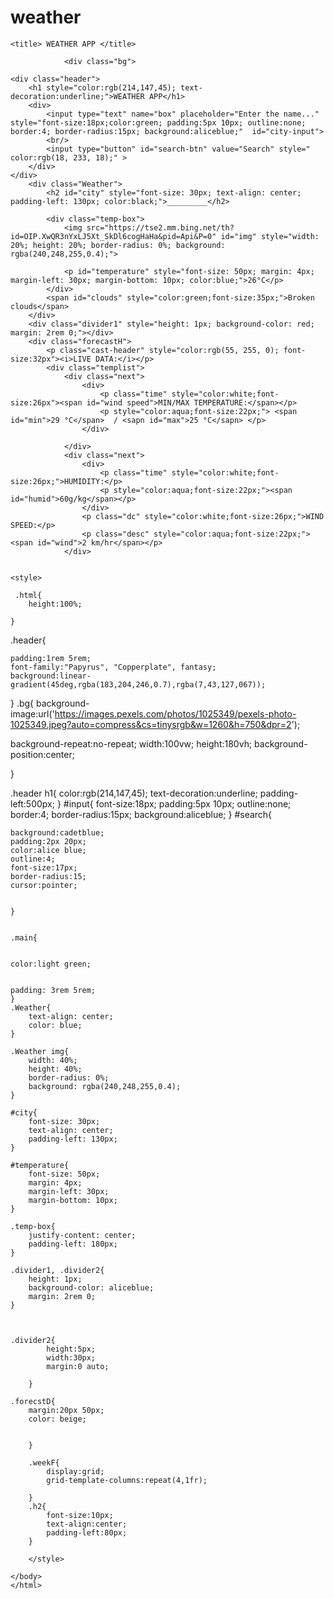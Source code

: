 # weather
<!DOCTYPE html>
<html lang="en">
<head>
    <meta charset="UTF-8">
    <meta http-equi="X-UA-Compatible" content="IE=edge">
    <meta name="viewport"  content="width=device-width,initial-scale=1.0">

    <title> WEATHER APP </title>
    
</head>
<body>

                <div class="bg">
    
    <div class="header">
        <h1 style="color:rgb(214,147,45); text-decoration:underline;">WEATHER APP</h1>
        <div>
            <input type="text" name="box" placeholder="Enter the name..." style="font-size:18px;color:green; padding:5px 10px; outline:none; border:4; border-radius:15px; background:aliceblue;"  id="city-input">
            <br/>
            <input type="button" id="search-btn" value="Search" style=" color:rgb(18, 233, 18);" >                                  
        </div>
    </div>
        <div class="Weather">
            <h2 id="city" style="font-size: 30px; text-align: center; padding-left: 130px; color:black;">_________</h2>
            
            <div class="temp-box">
                <img src="https://tse2.mm.bing.net/th?id=OIP.XwQR3nYxLJ5Xt_SkDl6cogHaHa&pid=Api&P=0" id="img" style="width: 20%; height: 20%; border-radius: 0%; background: rgba(240,248,255,0.4);">
                
                <p id="temperature" style="font-size: 50px; margin: 4px; margin-left: 30px; margin-bottom: 10px; color:blue;">26°C</p>
            </div>
            <span id="clouds" style="color:green;font-size:35px;">Broken clouds</span>
        </div>
        <div class="divider1" style="height: 1px; background-color: red; margin: 2rem 0;"></div>
        <div class="forecastH">
            <p class="cast-header" style="color:rgb(55, 255, 0); font-size:32px"><i>LIVE DATA:</i></p>
            <div class="templist">
                <div class="next">
                    <div>
                        <p class="time" style="color:white;font-size:26px"><span id="wind speed">MIN/MAX TEMPERATURE:</span></p>
                        <p style="color:aqua;font-size:22px;"> <span id="min">29 °C</span>  / <sapn id="max">25 °C</sapn> </p>
                    </div>
                    
                </div>
                <div class="next">
                    <div>
                        <p class="time" style="color:white;font-size:26px;">HUMIDITY:</p>
                        <p style="color:aqua;font-size:22px;"><span id="humid">60g/kg</span></p>
                    </div>
                    <p class="dc" style="color:white;font-size:26px;">WIND SPEED:</p>
                    <p class="desc" style="color:aqua;font-size:22px;"><span id="wind">2 km/hr</span></p>
                </div>
            

    <style>

     .html{
        height:100%;

    }

.header{

    padding:1rem 5rem;
    font-family:"Papyrus", "Copperplate", fantasy;
    background:linear-gradient(45deg,rgba(183,204,246,0.7),rgba(7,43,127,067));
    

    
}
.bg{
background-image:url('https://images.pexels.com/photos/1025349/pexels-photo-1025349.jpeg?auto=compress&cs=tinysrgb&w=1260&h=750&dpr=2');

background-repeat:no-repeat;
width:100vw;
height:180vh;
background-position:center;


}

    
      
.header h1{
    color:rgb(214,147,45);
    text-decoration:underline;
    padding-left:500px;
}
#input{
    font-size:18px;
    padding:5px 10px;
    outline:none;
    border:4;
    border-radius:15px;
    background:aliceblue;
    }
#search{

    background:cadetblue;
    padding:2px 20px;
    color:alice blue;
    outline:4;
    font-size:17px;
    border-radius:15;
    cursor:pointer;


    }
     

    .main{
   
   
    color:light green;


    padding: 3rem 5rem;
    }
    .Weather{
        text-align: center;
        color: blue;
    }
    
    .Weather img{
        width: 40%;
        height: 40%;
        border-radius: 0%;
        background: rgba(240,248,255,0.4);
    }
    
    #city{
        font-size: 30px;
        text-align: center;
        padding-left: 130px;
    }
    
    #temperature{
        font-size: 50px;
        margin: 4px;
        margin-left: 30px;
        margin-bottom: 10px;
    }
    
    .temp-box{
        justify-content: center;
        padding-left: 180px;
    }
    
    .divider1, .divider2{
        height: 1px;
        background-color: aliceblue;
        margin: 2rem 0;
    }



    .divider2{
            height:5px;
            width:30px;
            margin:0 auto;

        }
    
    .forecstD{
        margin:20px 50px;
        color: beige;


        }
        
        .weekF{
            display:grid;
            grid-template-columns:repeat(4,1fr);
            
        }
        .h2{
            font-size:10px;
            text-align:center;
            padding-left:80px;
        }

        </style>
    
</div>

<script>
   
   document.getElementById("search-btn").addEventListener("click", () =>{
  let city = document.getElementById("city-input").value;

     let API_KEY = "1d803e5396da34500034036a8116b173";
    const URL = 'https://api.openweathermap.org/data/2.5/weather';
    console.log(city)
        const Full_Url = `${URL}?q=${city}&appid=${API_KEY}&units=metric`;

    async function checkWheather(){
      let res = await fetch(Full_Url);
      let data = await res.json();
      console.log(data)
         
      
     //input u

    document.getElementById("temperature").innerHTML = data.main.temp + "°C";
    document.getElementById("max").innerHTML = data.main.temp_max + "°C";
    document.getElementById("min").innerHTML = data.main.temp_min + "°C";
    document.getElementById("city").innerHTML = data.name;
    document.getElementById("humid").innerHTML= data.main.humidity + "g/kg";
    document.getElementById("wind").innerHTML = data.wind.speed + "Km/hr"
    document.getElementById("clouds").innerHTML = data.weather[0].description;
    document.getElementById("clouds").innerHTML = data.weather[0].description;
    document.getElementById("clouds").innerHTML = data.weather[0].description;
    document.getElementById("clouds").innerHTML = data.weather[0].description;
    
    if(data.weather[0].description == "mist"){
        document.getElementById("img").src = "mist.png"
    }
    else if(data.weather[0].description =="overcast clouds"){
        document.getElementById("img").src = "clouds.png"
    }
    else if(data.weather[0].description =="clear sky"){
        document.getElementById("img").src = "clear.png"
    }
    else if(data.weather[0].description =="rainy"){
        document.getElementById("img").src = "rain.png"
    }


    }
    
   
    checkWheather()
   });  

    



    </script>
    </body>
    </html>
    
